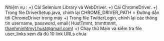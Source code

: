 Nhiệm vụ :
+) Cài Selenium Library và WebDriver.
+) Cài ChromeDriver.
+) Trong file DriverSetup.java, chỉnh lại CHROME_DRIVER_PATH = Đường dẫn tới ChromeDriver trong máy
+) Trong file TwitterLogin, chỉnh lại các thông tin username, password, email( HustTmmt, tmmttmmt, thanhminhtmyt.hust@gmail.com)
+) Chạy thử Main và kiểm tra file user_links xem đã đủ 10 link URLs chưa 

